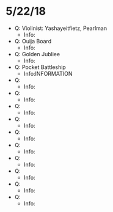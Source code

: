 # 5/22/18

* Q: Violinist: Yashayeitfietz, Pearlman
  * Info:
* Q: Ouija Board
  * Info:
* Q: Golden Jubliee
  * Info:
* Q: Pocket Battleship
  * Info:INFORMATION
* Q: 
  * Info:
* Q: 
  * Info:
* Q: 
  * Info:
* Q: 
  * Info:
* Q: 
  * Info:
* Q: 
  * Info:
* Q: 
  * Info:
* Q: 
  * Info:
* Q: 
  * Info:
* Q: 
  * Info:
